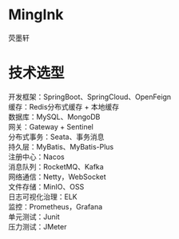 # MingInk
荧墨轩

# 技术选型
开发框架：SpringBoot、SpringCloud、OpenFeign  
缓存：Redis分布式缓存 + 本地缓存  
数据库：MySQL、MongoDB  
网关：Gateway + Sentinel  
分布式事务：Seata、事务消息  
持久层：MyBatis、MyBatis-Plus  
注册中心：Nacos  
消息队列：RocketMQ、Kafka  
网络通信：Netty，WebSocket  
文件存储：MinIO、OSS  
日志可视化治理：ELK  
监控：Prometheus，Grafana  
单元测试：Junit  
压力测试：JMeter  